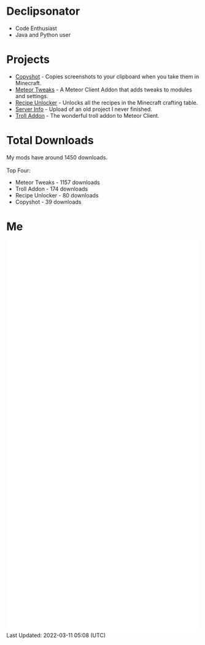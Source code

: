 # Declipsonator
- Code Enthusiast
- Java and Python user
# Projects
- [Copyshot](https://github.com/Declipsonator/Copyshot) - Copies screenshots to your clipboard when you take them in Minecraft.
- [Meteor Tweaks](https://github.com/Declipsonator/Meteor-Tweaks) - A Meteor Client Addon that adds tweaks to modules and settings.
- [Recipe Unlocker](https://github.com/Declipsonator/Recipe-Unlocker) - Unlocks all the recipes in the Minecraft crafting table.
- [Server Info](https://github.com/Declipsonator/Server-Info) - Upload of an old project I never finished.
- [Troll Addon](https://github.com/Declipsonator/Troll-Addon) - The wonderful troll addon to Meteor Client.


# Total Downloads
My mods have around 1450 downloads. \
\
Top Four:
- Meteor Tweaks - 1157 downloads  
- Troll Addon - 174 downloads  
- Recipe Unlocker - 80 downloads  
- Copyshot - 39 downloads  


# Me
<img align="center" src="/github-metrics.svg" alt="Metrics">
Last Updated: 2022-03-11 05:08 (UTC)

